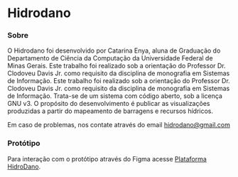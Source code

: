 # Hidrodano

### Sobre

O Hidrodano foi desenvolvido por Catarina Enya, aluna de Graduação do Departamento de Ciência da Computação da Universidade Federal de Minas Gerais. Este trabalho foi realizado sob a orientação do Professor Dr. Clodoveu Davis Jr. como requisito da disciplina de monografia em Sistemas de Informação.
Este trabalho foi realizado sob a orientação do Professor Dr. Clodoveu Davis Jr. como requisito da disciplina de monografia em Sistemas de Informação.
Trata-se de um sistema com código aberto, sob a licença GNU v3. O propósito do desenvolvimento é publicar as visualizações produzidas a partir do mapeamento de barragens e recursos hídricos.

Em caso de problemas, nos contate através do email hidrodano@gmail.com

### Protótipo

Para interação com o protótipo através do Figma acesse [Plataforma HidroDano](https://www.figma.com/file/2erb7WMTrOswpHQPhflmVF/HIDRODANO---Website?node-id=459%3A68&t=UssaggctGTd1vJJm-1).
